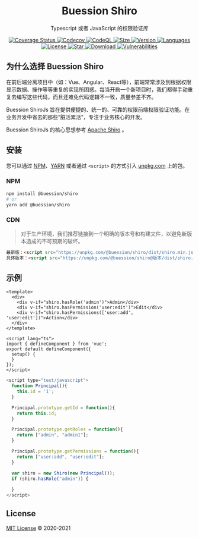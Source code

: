 <h1 align="center">Buession Shiro</h1>
<div align="center">
  <p align="center">Typescript 或者 JavaScript 的权限验证库</p>
  <a href="https://codecov.io/github/buession/buession-shirojs?branch=master">
    <img src="https://img.shields.io/codecov/c/github/buession/buession-shirojs?token=tp73oo63nf" alt="Coverage Status" />
  </a>
  <a href="https://github.com/buession/buession-shirojs/actions/workflows/codecov.yml">
    <img src="https://github.com/buession/buession-shirojs/actions/workflows/codecov.yml/badge.svg" alt="Codecov" />
  </a>
  <a href="https://github.com/buession/buession-shirojs/actions/workflows/codeql-analysis.yml">
    <img src="https://github.com/buession/buession-shirojs/actions/workflows/codeql-analysis.yml/badge.svg" alt="CodeQL" />
  </a>
  <a href="https://www.npmjs.com/package/@buession/shiro">
    <img src="https://img.shields.io/bundlephobia/minzip/@buession/shiro/latest" alt="Size" />
  </a>
  <a href="https://www.npmjs.com/package/@buession/shiro">
    <img src="https://img.shields.io/npm/v/@buession/shiro" alt="Version" />
  </a>
  <a href="https://www.npmjs.com/package/@buession/shiro">
    <img src="https://img.shields.io/github/languages/top/buession/buession-shirojs" alt="Languages" />
  </a>
  <a href="https://www.npmjs.com/package/@buession/shiro">
    <img src="https://img.shields.io/npm/l/@buession/shiro" alt="License" />
  </a>
  <a href="https://github.com/buession/buession-shirojs/stargazers">
    <img src="https://img.shields.io/github/stars/buession/buession-shirojs" alt="Star" />
  </a>
  <a href="https://www.npmjs.com/package/@buession/shiro">
    <img src="https://img.shields.io/npm/dm/@buession/shiro" alt="Download" />
  </a>
  <a href="https://www.npmjs.com/package/@buession/shiro">
    <img src="https://img.shields.io/snyk/vulnerabilities/npm/@buession/shiro" alt="Vulnerabilities" />
  </a>
</div>

## 为什么选择 Buession Shiro

在前后端分离项目中（如：Vue、Angular、React等），前端常常涉及到根据权限显示数据、操作等等重复的实现所困惑。每当开启一个新项目时，我们都得手动重复去编写这些代码，而且还难免代码逻辑不一致，质量参差不齐。

Buession ShiroJs 旨在提供便捷的、统一的、可靠的权限前端权限验证功能。在业务开发中省去的那些“脏活累活”，专注于业务核心的开发。

Buession ShiroJs 的核心思想参考 [Apache Shiro](http://shiro.apache.org/) 。

## 安装

您可以通过 [NPM](https://www.npmjs.com/)、[YARN](https://yarnpkg.com/) 或者通过 `<script>` 的方式引入 [unpkg.com](https://unpkg.com/) 上的包。

### NPM

```sh
npm install @buession/shiro
# or
yarn add @buession/shiro
```

### CDN

> 对于生产环境，我们推荐链接到一个明确的版本号和构建文件，以避免新版本造成的不可预期的破坏。

```html
最新版：<script src="https://unpkg.com/@buession/shiro/dist/shiro.min.js" type="text/javascript"></script>
具体版本：<script src="https://unpkg.com/@buession/shiro@版本/dist/shiro.min.js" type="text/javascript"></script>
```

## 示例

```vue
<template>
  <div>
    <div v-if="shiro.hasRole('admin')">Admin</div>
    <div v-if="shiro.hasPermission('user:edit')">Edit</div>
    <div v-if="shiro.hasPermissions(['user:add', 'user:edit'])">Action</div>
  </div>
</template>

<script lang="ts">
import { defineComponent } from 'vue';
export default defineComponent({
  setup() {
  }
});
</script>
```


```javascript
<script type="text/javascript">
  function Principal(){
    this.id = '1';
  }

  Principal.prototype.getId = function(){
    return this.id;
  }

  Principal.prototype.getRoles = function(){
    return ["admin", "admin1"];
  }

  Principal.prototype.getPermissions = function(){
    return ["user:add", "user:edit"];
  }

  var shiro = new Shiro(new Principal());
  if (shiro.hasRole("admin")) {
    
  }
</script>
```

## License

[MIT License](https://github.com/buession/buession-shirojs/blob/master/LICENSE) © 2020-2021
